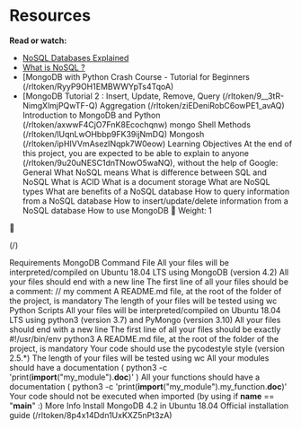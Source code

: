 # Resources

**Read or watch:**
- [NoSQL Databases Explained](/rltoken/wweK7dOY4pf8haCqv9Iv6Q)
- [What is NoSQL ?](/rltoken/QqqNmgzgwopHBv305ki6bg)
- [MongoDB with Python Crash Course - Tutorial for Beginners (/rltoken/RyyP9OH1EMBWWYpTs4TqoA)
- [MongoDB Tutorial 2 : Insert, Update, Remove, Query (/rltoken/9__3tR-NimgXlmjPQwTF-Q)
Aggregation (/rltoken/ziEDeniRobC6owPE1_avAQ)
Introduction to MongoDB and Python (/rltoken/axwwF4CjO7FnK8Ecochqnw)
mongo Shell Methods (/rltoken/lUqnLwOHbbp9FK39ijNmDQ)
Mongosh (/rltoken/ipHIVVmAsezINqpk7W0eow)
Learning Objectives
At the end of this project, you are expected to be able to explain to anyone
(/rltoken/9u20uNESC1dnTNowO5waNQ), without the help of Google:
General
What NoSQL means
What is difference between SQL and NoSQL
What is ACID
What is a document storage
What are NoSQL types
What are benefits of a NoSQL database
How to query information from a NoSQL database
How to insert/update/delete information from a NoSQL database
How to use MongoDB
 Weight: 1



(/)

Requirements
MongoDB Command File
All your files will be interpreted/compiled on Ubuntu 18.04 LTS using MongoDB (version 4.2)
All your files should end with a new line
The first line of all your files should be a comment: // my comment
A README.md file, at the root of the folder of the project, is mandatory
The length of your files will be tested using wc
Python Scripts
All your files will be interpreted/compiled on Ubuntu 18.04 LTS using python3 (version 3.7) and
PyMongo (version 3.10)
All your files should end with a new line
The first line of all your files should be exactly #!/usr/bin/env python3
A README.md file, at the root of the folder of the project, is mandatory
Your code should use the pycodestyle style (version 2.5.*)
The length of your files will be tested using wc
All your modules should have a documentation ( python3 -c
'print(__import__("my_module").__doc__)' )
All your functions should have a documentation ( python3 -c
'print(__import__("my_module").my_function.__doc__)'
Your code should not be executed when imported (by using if __name__ == "__main__" :)
More Info
Install MongoDB 4.2 in Ubuntu 18.04
Official installation guide (/rltoken/8p4x14Ddn1UxKXZ5nPt3zA)
